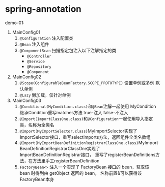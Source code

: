 # spring-annotation
demo-01:  
1. MainConfig01
   1. `@Configuration` 注入配置类
   2. `@Bean` 注入组件 
   3. `@ComponentScan` 扫描指定包注入以下注解指定的类
      - `@Controller`
      - `@Service`
      - `@Repository`
      - `@Component`
2. MainConfig02
   1. `@Scope(ConfigurableBeanFactory.SCOPE_PROTOTYPE)` 设置单例或多例 默认单例
   2. `@Lazy` 懒加载，仅针对单例
3. MainConfig03
   1. `@Conditional(MyCondition.class)`和`@Bean`注解一起使用 MyCondition继承Condition重写matches方法 true-注入 false-不注入
   2. `@Import(ImportClassOne.class)`和`@Configuration`一起使用导入指定类，名称为全类名
   3. `@Import(MyImportSelector.class)`MyImportSelector实现了ImportSelector接口，重写selectImports方法，返回组件全类名数组
   4. `@Import(MyImportBeanDefinitionRegistrarClassOne.class)`MyImportBeanDefinitionRegistrarClassOne实现了ImportBeanDefinitionRegistrar接口，
   重写了registerBeanDefinitions方法，在方法里手工registerBeanDefinition
   5. `FactoryBean<>` 注入一个实现了 FactoryBean 接口的 bean，获取该 bean 时得到由 getObject 返回的 bean，
   名称前置&可以获得该FactoryBean本身